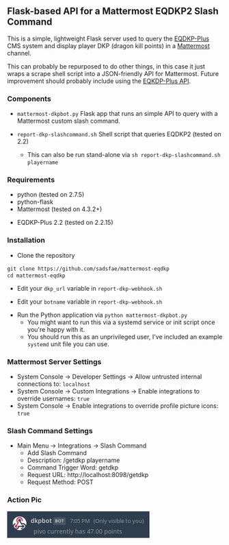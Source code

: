 ## Flask-based API for a Mattermost EQDKP2 Slash Command

This is a simple, lightweight Flask server used to query the [EQDKP-Plus](https://eqdkp-plus.eu/en/) CMS system and display player DKP (dragon kill points) in a  [Mattermost](https://about.mattermost.com/) channel.

This can probably be repurposed to do other things, in this case it just wraps a scrape shell script into a JSON-friendly API for Mattermost.  Future improvement should probably include using the [EQKDP-Plus API](https://eqdkp-plus.eu/wiki/Plus_Exchange).

### Components

* ```mattermost-dkpbot.py``` Flask app that runs an simple API to query with a
  Mattermost custom slash command.

* ```report-dkp-slashcommand.sh``` Shell script that queries EQDKP2 (tested on 2.2)
   - This can also be run stand-alone via ```sh report-dkp-slashcommand.sh playername```

### Requirements
* python (tested on 2.7.5)
* python-flask
* Mattermost (tested on 4.3.2+) 
- EQDKP-Plus 2.2 (tested on 2.2.15)

### Installation

* Clone the repository
```
git clone https://github.com/sadsfae/mattermost-eqdkp
cd mattermost-eqdkp
```

* Edit your ```dkp_url``` variable in ```report-dkp-webhook.sh```
- Edit your ```botname``` variable in ```report-dkp-webhook.sh``` 
* Run the Python application via ```python mattermost-dkpbot.py```
   - You might want to run this via a systemd service or init script once you're happy with it.
   - You should run this as an unprivileged user, I've included an example ```systemd``` unit file you can use.

### Mattermost Server Settings

* System Console -> Developer Settings -> Allow untrusted internal connections to: ```localhost```
* System Console -> Custom Integrations -> Enable integrations to override usernames: ```true```
* System Console -> Enable integrations to override profile picture icons: ```true```

### Slash Command Settings

* Main Menu -> Integrations -> Slash Command 
  - Add Slash Command
  - Description: /getdkp playername
  - Command Trigger Word: getdkp
  - Request URL: http://localhost:8098/getdkp
  - Request Method: POST

### Action Pic

![getdkp](/image/getdkp.png?raw=true)
